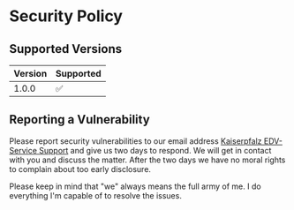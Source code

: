 # Security Policy

## Supported Versions

| Version | Supported          |
| ------- | ------------------ |
| 1.0.0   | :white_check_mark: |

## Reporting a Vulnerability

Please report security vulnerabilities to our email address [Kaiserpfalz EDV-Service Support](mailto:support@kaiserpfalz-edv.de)
and give us two days to respond. We will get in contact with you and discuss the matter. After the two days we have no moral
rights to complain about too early disclosure.

Please keep in mind that "we" always means the full army of me. I do everything I'm capable of to resolve the issues.
